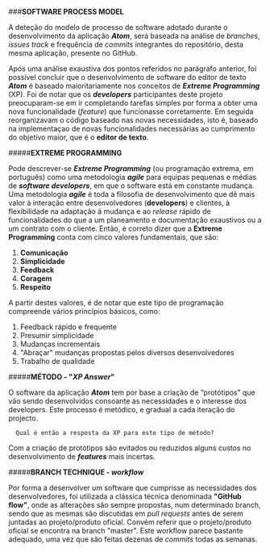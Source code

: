 ###**SOFTWARE PROCESS MODEL**

  A deteção do modelo de processo de software adotado durante o desenvolvimento da aplicação **_Atom_**, será baseada na análise de *branches*, *issues track* e frequência de *commits* integrantes do repositório, desta mesma aplicação, presente no GitHub.

  Após uma análise exaustiva dos pontos referidos no parágrafo anterior, foi possível concluir que o desenvolvimento de software do editor de texto **_Atom_** é baseado maioritariamente nos conceitos de **_Extreme Programming_** (XP). Foi de notar que os **_developers_** participantes deste projeto preocuparam-se em ir completando tarefas simples por forma a obter uma nova funcionalidade (*feature*) que funcionasse corretamente. Em seguida reorganizavam o código baseado nas novas necessidades, isto é, baseado na implementaçao de novas funcionalidades necessárias ao cumprimento do objetivo maior, que é o **editor de texto**.

#####**EXTREME PROGRAMMING**

  Pode descrever-se **_Extreme Programming_** (ou programação extrema, em português) como uma metodologia **_agile_** para equipas pequenas e médias de **_software developers_**, em que o software está em constante mudança.
  Uma metodologia **_agile_** é toda a filosofia de desenvolvimento que dê mais valor à interação entre desenvolvedores (**developers**) e clientes, à flexibilidade na adaptação à mudança e ao *release* rápido de funcionalidades do que a um planeamento e documentação exaustivos ou a um contrato com o cliente. Então, é correto dizer que a **Extreme Programming** conta com cinco valores fundamentais, que são:
  
  1. **Comunicação**
  2. **Simplicidade**
  3. **Feedback**
  4. **Coragem**
  5. **Respeito**

A partir destes valores, é de notar que este tipo de programação compreende vários princípios básicos, como:

  1. Feedback rápido e frequente
  2. Presumir simplicidade
  3. Mudanças incrementais
  4. "Abraçar" mudanças propostas pelos diversos desenvolvedores
  5. Trabalho de qualidade

#####**MÉTODO - "_XP Answer_"**

  O software da aplicação **_Atom_** tem por base a criação de “protótipos” que vão sendo desenvolvidos consoante as necessidades e o interesse dos developers. Este processo é metódico, e gradual a cada iteração do projecto.
  
      Qual é então a resposta da XP para este tipo de método?
  
  Com a criação de protótipos são evitados ou reduzidos alguns custos no desenvolvimento de **_features_** mais incertas.
  
#####**BRANCH TECHNIQUE - _workflow_**

  Por forma a desenvolver um software que cumprisse as necessidades dos desenvolvedores, foi utilizada a clássica técnica denominada **"GitHub flow"**, onde as alterações são sempre propostas, num determinado branch, sendo que as mesmas são discutidas em *pull requests* antes de serem juntadas ao projeto/produto oficial. Convém referir que o projeto/produto oficial se encontra na branch "master".
  Este workflow parece bastante adequado, uma vez que são feitas dezenas de *commits* todas as semanas.






